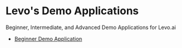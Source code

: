 # Levo's Demo Applications
Beginner, Intermediate, and Advanced Demo Applications for Levo.ai

- [Beginner Demo Application](https://github.com/levoai/demo-apps/blob/main/beginner-demo/README.rst)
